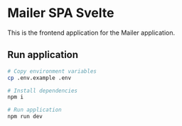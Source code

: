 # Mailer SPA Svelte

This is the frontend application for the Mailer application.

## Run application

``` sh
# Copy environment variables
cp .env.example .env

# Install dependencies
npm i

# Run application
npm run dev
```
